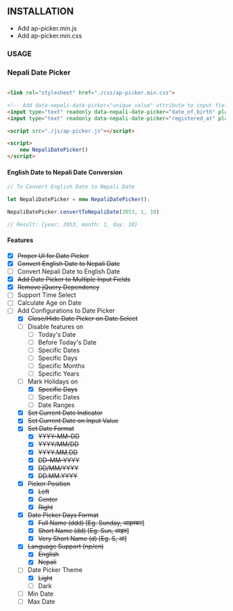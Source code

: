 ## INSTALLATION

- Add ap-picker.min.js
- Add ap-picker.min.css

### USAGE

### Nepali Date Picker

```html

<link rel="stylesheet" href="./css/ap-picker.min.css">

<!-- Add data-nepali-date-picker="unique_value" attribute to input field -->
<input type="text" readonly data-nepali-date-picker="date_of_birth" placeholder="YYYY-MM-DD">
<input type="text" readonly data-nepali-date-picker="registered_at" placeholder="YYYY-MM-DD">

<script src="./js/ap-picker.js"></script>

<script>
    new NepaliDatePicker()
</script>
````

#### English Date to Nepali Date Conversion

```javascript
// To Convert English Date to Nepali Date

let NepaliDatePicker = new NepaliDatePicker();

NepaliDatePicker.convertToNepaliDate(2053, 1, 10)

// Result: {year: 2053, month: 1, day: 10}
```

#### Features

- [x] ~~Proper UI for Date Picker~~
- [x] ~~Convert English Date to Nepali Date~~
- [ ] Convert Nepali Date to English Date
- [x] ~~Add Date Picker to Multiple Input Fields~~
- [x] ~~Remove jQuery Dependency~~
- [ ] Support Time Select
- [ ] Calculate Age on Date
- [ ] Add Configurations to Date Picker
    - [x] ~~Close/Hide Date Picker on Date Select~~
    - [ ] Disable features on
        - [ ] Today's Date
        - [ ] Before Today's Date
        - [ ] Specific Dates
        - [ ] Specific Days
        - [ ] Specific Months
        - [ ] Specific Years
    - [ ] Mark Holidays on
        - [x] ~~Specific Days~~
        - [ ] Specific Dates
        - [ ] Date Ranges
    - [x] ~~Set Current Date Indicator~~
    - [x] ~~Set Current Date on Input Value~~
    - [x] ~~Set Date Format~~
        - [x] ~~YYYY-MM-DD~~
        - [x] ~~YYYY/MM/DD~~
        - [x] ~~YYYY.MM.DD~~
        - [x] ~~DD-MM-YYYY~~
        - [x] ~~DD/MM/YYYY~~
        - [x] ~~DD.MM.YYYY~~
    - [x] ~~Picker Position~~
        - [x] ~~Left~~
        - [x] ~~Center~~
        - [x] ~~Right~~
    - [x] ~~Date Picker Days Format~~
        - [x] ~~Full Name (ddd) [Eg. Sunday, आइतबार]~~
        - [x] ~~Short Name (dd) [Eg. Sun, आइत]~~
        - [x] ~~Very Short Name (d) [Eg. S, आ]~~
    - [x] ~~Language Support (np/en)~~
      - [x] ~~English~~
      - [x] ~~Nepali~~
    - [ ] Date Picker Theme
        - [x] ~~Light~~
        - [ ] Dark
    - [ ] Min Date
    - [ ] Max Date